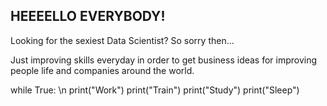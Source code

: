 ## HEEEELLO EVERYBODY!


Looking for the sexiest Data Scientist? So sorry then...

Just improving skills everyday in order to get business ideas for improving people life and companies around the world.

while True: \n
    print("Work")
    print("Train")
    print("Study")
    print("Sleep")

